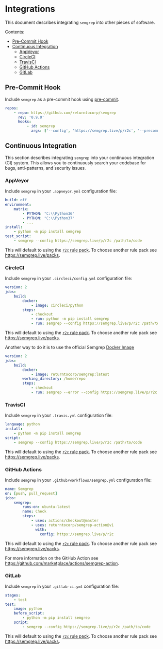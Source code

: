 # Integrations

This document describes integrating `semgrep` into other pieces of software.

Contents:

* [Pre-Commit Hook](#pre-commit-hook)
* [Continuous Integration](#continuous-integration)
  * [AppVeyor](#appveyor)
  * [CircleCI](#circleci)
  * [TravisCI](#travisci)
  * [GitHub Actions](#github-actions)
  * [GitLab](#gitlab)

## Pre-Commit Hook

Include `semgrep` as a pre-commit hook using [pre-commit](https://pre-commit.com).

```yaml
repos:
    - repo: https://github.com/returntocorp/semgrep
      rev: '0.9.0'
      hooks:
          - id: semgrep
            args: ['--config', 'https://semgrep.live/p/r2c', '--precommit', '--error']
```

## Continuous Integration

This section describes integrating `semgrep` into your continuous integration
(CI) system. This allows you to continuously search your codebase for bugs,
anti-patterns, and security issues.

### AppVeyor

Include `semgrep` in your `.appveyor.yml` configuration file:

```yaml
build: off
environment:
    matrix:
        - PYTHON: "C:\\Python36"
        - PYTHON: "C:\\Python37"
        - ...
install:
    - python -m pip install semgrep
test_script:
    - semgrep --config https://semgrep.live/p/r2c /path/to/code
```

This will default to using the [`r2c` rule pack](https://semgrep.live/p/r2c).
To choose another rule pack see https://semgrep.live/packs.

### CircleCI

Include `semgrep` in your `.circleci/config.yml` configuration file:

```yaml
version: 2
jobs:
    build:
        docker:
            - image: circleci/python
        steps:
            - checkout
            - run: python -m pip install semgrep
            - run: semgrep --config https://semgrep.live/p/r2c /path/to/code
```

This will default to using the [`r2c` rule pack](https://semgrep.live/p/r2c).
To choose another rule pack see https://semgrep.live/packs.

Another way to do it is to use the official Semgrep [Docker Image](https://hub.docker.com/r/returntocorp/semgrep)

```yaml
version: 2
jobs:
    build:
        docker:
            - image: returntocorp/semgrep:latest
        working_directory: /home/repo
        steps:
            - checkout
            - run: semgrep --error --config https://semgrep.live/p/r2c .
```


### TravisCI

Include `semgrep` in your `.travis.yml` configuration file:

```yaml
language: python
install:
    - python -m pip install semgrep
script:
    - semgrep --config https://semgrep.live/p/r2c /path/to/code
```

This will default to using the [`r2c` rule pack](https://semgrep.live/p/r2c).
To choose another rule pack see https://semgrep.live/packs.

### GitHub Actions

Include `semgrep` in your `.github/workflows/semgrep.yml` configuration file:

```yaml
name: Semgrep
on: [push, pull_request]
jobs:
    semgrep:
        runs-on: ubuntu-latest
        name: Check
        steps:
            - uses: actions/checkout@master
            - uses: returntocorp/semgrep-action@v1
              with:
                config: https://semgrep.live/p/r2c
```

This will default to using the [`r2c` rule pack](https://semgrep.live/p/r2c).
To choose another rule pack see https://semgrep.live/packs.

For more information on the GitHub Action see https://github.com/marketplace/actions/semgrep-action.

### GitLab

Include `semgrep` in your `.gitlab-ci.yml` configuration file:

```yaml
stages:
    - test
test:
    image: python
    before_script:
        - python -m pip install semgrep
    script:
        - semgrep --config https://semgrep.live/p/r2c /path/to/code
```

This will default to using the [`r2c` rule pack](https://semgrep.live/p/r2c).
To choose another rule pack see https://semgrep.live/packs.
